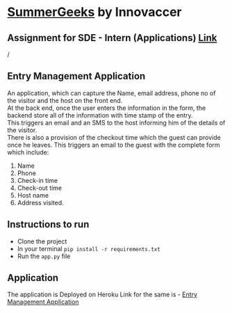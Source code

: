 # [SummerGeeks](https://summergeeks.in/) by Innovaccer
## Assignment for SDE - Intern (Applications) [Link](https://summergeeks.in/static/assignments/summergeeks%202020%20-%20SDE%20Assignment.pdf) 
/
## Entry Management Application  
  
An application, which can capture the Name, email address, phone no of the visitor and the host on the front end.  
At the back end, once the user enters the information in the form, the backend store all of the information with time stamp of the entry.  
This triggers an email and an SMS to the host informing him of the details of the visitor.     
There is also a provision of the checkout time which the guest can provide once he leaves. This triggers an email to the guest with the complete form which include:
1. Name
2. Phone
3. Check-in time
4. Check-out time
5. Host name 
6. Address visited.

## Instructions to run

* Clone the project
* In your terminal ```pip install -r requirements.txt```
* Run the ```app.py``` file

## Application
The application is Deployed on Heroku Link for the same is - [Entry Management Application](https://stormy-badlands-64543.herokuapp.com/)